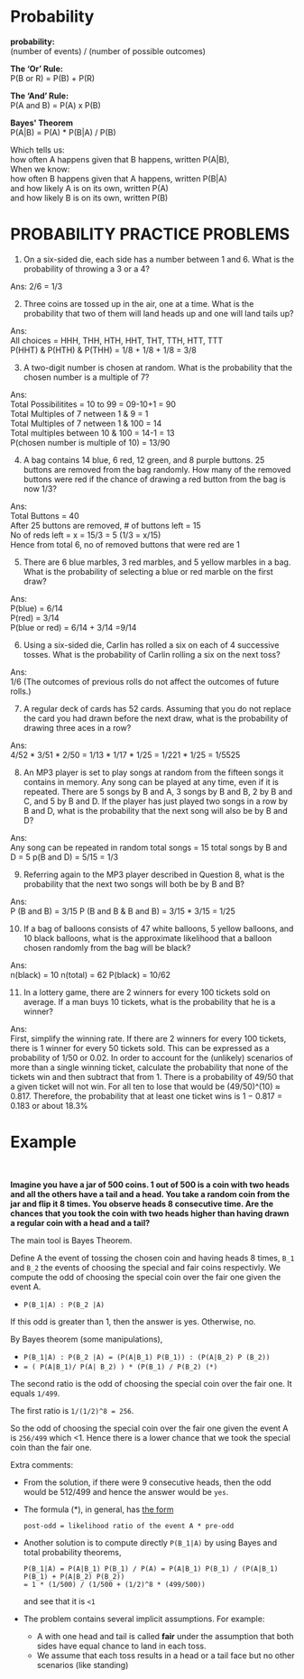 # Probability

**probability:**<br>
(number of events) / (number of possible outcomes)<br>

**The ‘Or’ Rule:**<br>
P(B or R) = P(B) + P(R)<br>


**The ‘And’ Rule:**<br>
P(A and B) = P(A) x P(B)<br>

**Bayes' Theorem**<br>
P(A|B) =  P(A) * P(B|A) / P(B)<br>

Which tells us:<br>
    how often A happens given that B happens, written P(A|B),<br>
When we know:<br>
    how often B happens given that A happens, written P(B|A)<br>
 	 	and how likely A is on its own, written P(A)<br>
 	 	and how likely B is on its own, written P(B)<br>


# PROBABILITY PRACTICE PROBLEMS

1. On a six-sided die, each side has a number between 1 and 6. What is the probability of throwing a 3 or a 4? <br>

Ans: 2/6 = 1/3 <br>

2. Three coins are tossed up in the air, one at a time. What is the probability that two of them will land heads up and one will land tails up?

Ans: <br>
All choices  = HHH, THH, HTH, HHT, THT, TTH, HTT, TTT <br>
P(HHT) & P(HTH) & P(THH)  = 1/8 + 1/8 + 1/8  = 3/8 <br>

3. A two-digit number is chosen at random. What is the probability that the chosen number is a multiple of 7? <br>

Ans: <br>
Total Possibilitites = 10 to 99 = 09-10+1 = 90 <br>
Total Multiples of 7 netween 1 & 9 = 1 <br>
Total Multiples of 7 netween 1 & 100 = 14 <br>
Total multiples between 10 & 100 = 14-1 = 13 <br>
P(chosen number is multiple of 10) = 13/90 <br>

4. A bag contains 14 blue, 6 red, 12 green, and 8 purple buttons. 25 buttons are removed from the bag randomly. How many of the removed buttons were red if the chance of drawing a red button from the bag is now 1/3? <br>

Ans:  <br>
Total Buttons = 40 <br>
After 25 buttons are removed, # of buttons left = 15 <br>
No of reds left = x = 15/3 = 5    (1/3  = x/15)  <br>
Hence from total 6, no of removed buttons that were red are 1 <br>

5. There are 6 blue marbles, 3 red marbles, and 5 yellow marbles in a bag. What is the probability of selecting a blue or red marble on the first draw? <br>

Ans:  <br>
P(blue) = 6/14 <br>
P(red) = 3/14 <br>
P(blue or red) = 6/14 + 3/14 =9/14 <br>

6. Using a six-sided die, Carlin has rolled a six on each of 4 successive tosses. What is the probability of Carlin rolling a six on the next toss? <br>

Ans:  <br>
1/6   (The outcomes of previous rolls do not affect the outcomes of future rolls.)

7. A regular deck of cards has 52 cards. Assuming that you do not replace the card you had drawn before the next draw, what is the probability of drawing three aces in a row? <br>

Ans:  <br>
4/52 * 3/51 * 2/50 = 1/13 * 1/17 * 1/25 = 1/221 * 1/25 = 1/5525  <br> 

8. An MP3 player is set to play songs at random from the fifteen songs it contains in memory. Any song can be played at any time, even if it is repeated. There are 5 songs by B and A, 3 songs by B and B, 2 by B and C, and 5 by B and D. If the player has just played two songs in a row by B and D, what is the probability that the next song will also be by B and D? <br>

Ans:  <br>
Any song can be repeated in random
total songs = 15
total songs by B and D = 5
p(B and D) = 5/15 = 1/3


9. Referring again to the MP3 player described in Question 8, what is the probability that the next two songs will both be by B and B? <br>

Ans:  <br>
P (B and B) = 3/15
P (B and B & B and B) = 3/15 * 3/15 = 1/25


10. If a bag of balloons consists of 47 white balloons, 5 yellow balloons, and 10 black balloons, what is the approximate likelihood that a balloon chosen randomly from the bag will be black? <br>

Ans:  <br>
n(black) = 10
n(total) = 62
P(black) = 10/62  

11. In a lottery game, there are 2 winners for every 100 tickets sold on average. If a man buys 10 tickets, what is the probability that he is a winner? <br>

Ans:  <br>
First, simplify the winning rate. If there are 2 winners for every 100 tickets, there is 1 winner for every 50 tickets sold. This can be expressed as a probability of 1/50 or 0.02. In order to account for the (unlikely) scenarios of more than a single winning ticket, calculate the probability that none of the tickets win and then subtract that from 1. There is a probability of 49/50 that a given ticket will not win. For all ten to lose that would be (49/50)^(10) ≈ 0.817. Therefore, the probability that at least one ticket wins is 1 − 0.817 = 0.183 or about 18.3%



 # Example

&nbsp;

**Imagine you have a jar of 500 coins. 1 out of 500 is a coin with two heads and all the others have a tail and a head. You take a random coin from the jar and flip it 8 times. You observe heads 8 consecutive time. Are the chances that you took the coin with two heads higher than having drawn a regular coin with a head and a tail?**
 
The main tool is Bayes Theorem. 

Define A the event of tossing the chosen coin and having heads 8 times, `B_1` and `B_2` the events of choosing the special and fair coins respectivly. We compute the odd of choosing the special coin over the fair one given the event A.
 - `P(B_1|A) : P(B_2 |A)`

If this odd is greater than 1, then the answer is yes. Otherwise, no.

By Bayes theorem (some manipulations),
- `P(B_1|A) : P(B_2 |A) = (P(A|B_1) P(B_1)) : (P(A|B_2) P (B_2)) ` 
- `= ( P(A|B_1)/ P(A| B_2) ) * (P(B_1) / P(B_2) (*)`
 
 The second ratio is the odd of choosing the special coin over the fair one. It equals `1/499`.
 
 The first ratio is `1/(1/2)^8 = 256`.

So the odd of choosing the special coin over the fair one given the event A is `256/499` which <1. Hence there is a lower chance that we took the special coin than the fair one.

Extra comments:
 - From the solution, if there were 9 consecutive heads, then the odd would be 512/499 and hence the answer would be `yes`.
 - The formula (*), in general, has [the form ](https://en.wikipedia.org/wiki/Likelihood_ratios_in_diagnostic_testing#Estimation_of_pre-_and_post-test_probability)
 
      `post-odd = likelihood ratio of the event A * pre-odd`
 - Another solution is to compute directly `P(B_1|A)` by using Bayes and total probability theorems,
 
   ``` 
   P(B_1|A) = P(A|B_1) P(B_1) / P(A) = P(A|B_1) P(B_1) / (P(A|B_1) P(B_1) + P(A|B_2) P(B_2))
   = 1 * (1/500) / (1/500 + (1/2)^8 * (499/500)) 
   ```
   and see that it is `<1`
 - The problem contains several implicit assumptions. For example: 
   - A with one head and tail is called **fair** under the assumption that both sides have equal chance to land in each toss.
   - We assume that each toss results in a head or a tail face but no other scenarios (like standing)
<br/>


